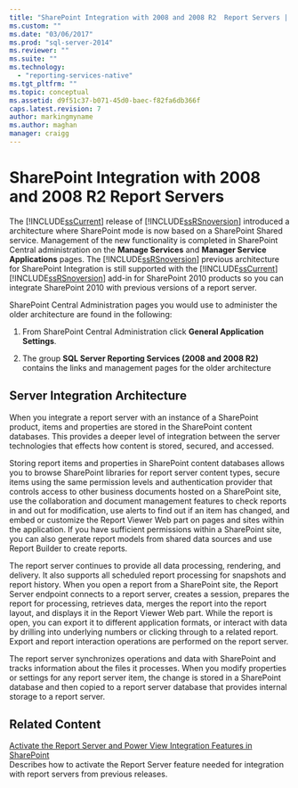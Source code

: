```yaml
---
title: "SharePoint Integration with 2008 and 2008 R2  Report Servers | Microsoft Docs"
ms.custom: ""
ms.date: "03/06/2017"
ms.prod: "sql-server-2014"
ms.reviewer: ""
ms.suite: ""
ms.technology: 
  - "reporting-services-native"
ms.tgt_pltfrm: ""
ms.topic: conceptual
ms.assetid: d9f51c37-b071-45d0-baec-f82fa6db366f
caps.latest.revision: 7
author: markingmyname
ms.author: maghan
manager: craigg
---
```

# SharePoint Integration with 2008 and 2008 R2  Report Servers
  The [!INCLUDE[ssCurrent](../includes/sscurrent-md.md)] release of [!INCLUDE[ssRSnoversion](../includes/ssrsnoversion-md.md)] introduced a architecture where SharePoint mode is now based on a SharePoint Shared service. Management of the new functionality is completed in SharePoint Central administration on the **Manage Services** and **Manager Service Applications** pages. The [!INCLUDE[ssRSnoversion](../includes/ssrsnoversion-md.md)] previous architecture for SharePoint Integration is still supported with the [!INCLUDE[ssCurrent](../includes/sscurrent-md.md)] [!INCLUDE[ssRSnoversion](../includes/ssrsnoversion-md.md)] add-in for SharePoint 2010 products so you can integrate SharePoint 2010 with previous versions of a report server.  
  
 SharePoint Central Administration pages you would use to administer the older architecture are found in the following:  
  
1.  From SharePoint Central Administration click **General Application Settings**.  
  
2.  The group **SQL Server Reporting Services (2008 and 2008 R2)** contains the links and management pages for the older architecture  
  
## Server Integration Architecture  
 When you integrate a report server with an instance of a SharePoint product, items and properties are stored in the SharePoint content databases. This provides a deeper level of integration between the server technologies that effects how content is stored, secured, and accessed.  
  
 Storing report items and properties in SharePoint content databases allows you to browse SharePoint libraries for report server content types, secure items using the same permission levels and authentication provider that controls access to other business documents hosted on a SharePoint site, use the collaboration and document management features to check reports in and out for modification, use alerts to find out if an item has changed, and embed or customize the Report Viewer Web part on pages and sites within the application. If you have sufficient permissions within a SharePoint site, you can also generate report models from shared data sources and use Report Builder to create reports.  
  
 The report server continues to provide all data processing, rendering, and delivery. It also supports all scheduled report processing for snapshots and report history. When you open a report from a SharePoint site, the Report Server endpoint connects to a report server, creates a session, prepares the report for processing, retrieves data, merges the report into the report layout, and displays it in the Report Viewer Web part. While the report is open, you can export it to different application formats, or interact with data by drilling into underlying numbers or clicking through to a related report. Export and report interaction operations are performed on the report server.  
  
 The report server synchronizes operations and data with SharePoint and tracks information about the files it processes. When you modify properties or settings for any report server item, the change is stored in a SharePoint database and then copied to a report server database that provides internal storage to a report server.  
  
## Related Content  
 [Activate the Report Server and Power View Integration Features in SharePoint](activate-the-report-server-and-power-view-integration-features-in-sharepoint.md)  
 Describes how to activate the Report Server feature needed for integration with report servers from previous releases.  
  
  
